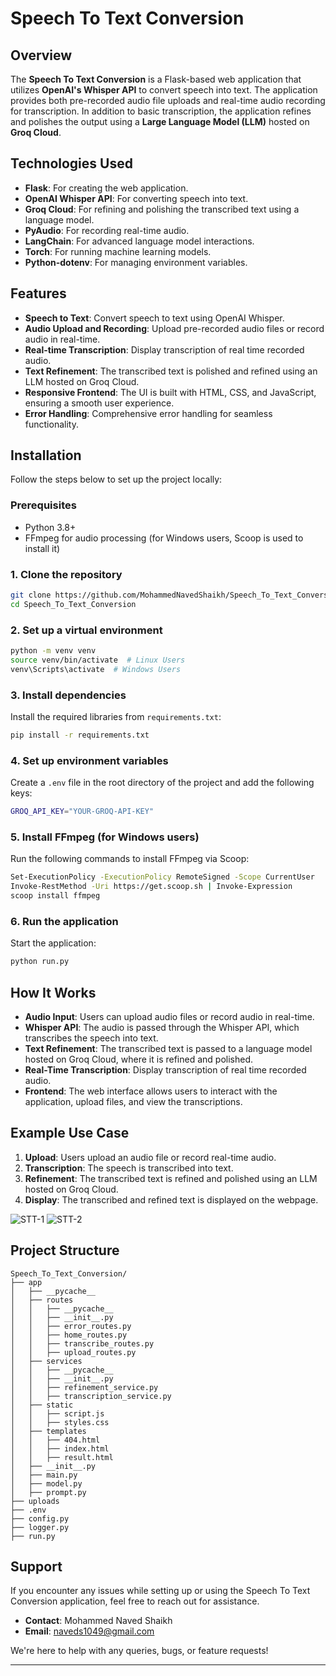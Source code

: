 # Speech To Text Conversion

## Overview

The **Speech To Text Conversion** is a Flask-based web application that utilizes **OpenAI's Whisper API** to convert speech into text. The application provides both pre-recorded audio file uploads and real-time audio recording for transcription. In addition to basic transcription, the application refines and polishes the output using a **Large Language Model (LLM)** hosted on **Groq Cloud**.

## Technologies Used

- **Flask**: For creating the web application.
- **OpenAI Whisper API**: For converting speech into text.
- **Groq Cloud**: For refining and polishing the transcribed text using a language model.
- **PyAudio**: For recording real-time audio.
- **LangChain**: For advanced language model interactions.
- **Torch**: For running machine learning models.
- **Python-dotenv**: For managing environment variables.

## Features

- **Speech to Text**: Convert speech to text using OpenAI Whisper.
- **Audio Upload and Recording**: Upload pre-recorded audio files or record audio in real-time.
- **Real-time Transcription**: Display transcription of real time recorded audio.
- **Text Refinement**: The transcribed text is polished and refined using an LLM hosted on Groq Cloud.
- **Responsive Frontend**: The UI is built with HTML, CSS, and JavaScript, ensuring a smooth user experience.
- **Error Handling**: Comprehensive error handling for seamless functionality.

## Installation

Follow the steps below to set up the project locally:

### Prerequisites

- Python 3.8+
- FFmpeg for audio processing (for Windows users, Scoop is used to install it)

### 1. Clone the repository
```bash
git clone https://github.com/MohammedNavedShaikh/Speech_To_Text_Conversion.git
cd Speech_To_Text_Conversion
```

### 2. Set up a virtual environment
```bash
python -m venv venv
source venv/bin/activate  # Linux Users
venv\Scripts\activate  # Windows Users
```

### 3. Install dependencies
Install the required libraries from `requirements.txt`:
```bash
pip install -r requirements.txt
```

### 4. Set up environment variables
Create a `.env` file in the root directory of the project and add the following keys:
```bash
GROQ_API_KEY="YOUR-GROQ-API-KEY"
```

### 5. Install FFmpeg (for Windows users)
Run the following commands to install FFmpeg via Scoop:
```bash
Set-ExecutionPolicy -ExecutionPolicy RemoteSigned -Scope CurrentUser
Invoke-RestMethod -Uri https://get.scoop.sh | Invoke-Expression
scoop install ffmpeg
```

### 6. Run the application
Start the application:
```bash
python run.py
```

## How It Works

- **Audio Input**: Users can upload audio files or record audio in real-time. 
- **Whisper API**: The audio is passed through the Whisper API, which transcribes the speech into text.
- **Text Refinement**: The transcribed text is passed to a language model hosted on Groq Cloud, where it is refined and polished.
- **Real-Time Transcription**: Display transcription of real time recorded audio.
- **Frontend**: The web interface allows users to interact with the application, upload files, and view the transcriptions.

## Example Use Case

1. **Upload**: Users upload an audio file or record real-time audio.
2. **Transcription**: The speech is transcribed into text.
3. **Refinement**: The transcribed text is refined and polished using an LLM hosted on Groq Cloud.
4. **Display**: The transcribed and refined text is displayed on the webpage.

![STT-1](https://github.com/user-attachments/assets/0c84a716-05fd-4f8c-929c-eed972d273de)
![STT-2](https://github.com/user-attachments/assets/1f7a52bf-efff-4e3a-8b0e-d1b7eae41cd5)



## Project Structure
```
Speech_To_Text_Conversion/
├── app
│   ├── __pycache__
│   ├── routes
│   │   ├── __pycache__
│   │   ├── __init__.py
│   │   ├── error_routes.py
│   │   ├── home_routes.py
│   │   ├── transcribe_routes.py
│   │   ├── upload_routes.py
│   ├── services
│   │   ├── __pycache__
│   │   ├── __init__.py
│   │   ├── refinement_service.py
│   │   ├── transcription_service.py
│   ├── static
│   │   ├── script.js
│   │   ├── styles.css
│   ├── templates
│   │   ├── 404.html
│   │   ├── index.html
│   │   ├── result.html
│   ├── __init__.py
│   ├── main.py
│   ├── model.py
│   ├── prompt.py
├── uploads
├── .env
├── config.py
├── logger.py
├── run.py
```

## Support

If you encounter any issues while setting up or using the Speech To Text Conversion application, feel free to reach out for assistance.

- **Contact**: Mohammed Naved Shaikh
- **Email**: naveds1049@gmail.com

We're here to help with any queries, bugs, or feature requests!

---
